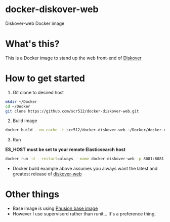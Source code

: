 # docker-diskover-web
Diskover-web Docker image
# What's this?
This is a Docker image to stand up the web front-end of [Diskover](https://shirosaidev.github.io/diskover)
# How to get started
1. Git clone to desired host
```bash
mkdir ~/Docker
cd ~/Docker
git clone https://github.com/scr512/docker-diskover-web.git
```
2. Build image
```bash
docker build --no-cache -t scr512/docker-diskover-web ~/Docker/docker-diskover-web
```
3. Run

**ES_HOST must be set to your remote Elasticsearch host**
```bash
docker run -d --restart=always --name docker-diskover-web -p 8081:8081 -e ES_HOST=elasticsearch.domain.com scr512/docker-diskover-web
```
* Docker build example above assumes you always want the latest and greatest release of [diskover-web](https://github.com/shirosaidev/diskover-web)
# Other things
* Base image is using [Phusion base image](http://phusion.github.io/baseimage-docker)
* However I use supervisord rather than runit... It's a preference thing.
